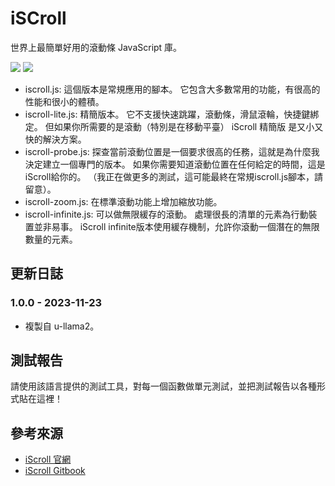 # iSCroll
世界上最簡單好用的滾動條 JavaScript 庫。

<img src="https://img.shields.io/static/v1?label=build&message=pass&color=brightgreen"/>
<img src="https://img.shields.io/static/v1?label=updated&message=2023/11/23&color=blue"/>

- iscroll.js: 這個版本是常規應用的腳本。 它包含大多數常用的功能，有很高的性能和很小的體積。
- iscroll-lite.js: 精簡版本。 它不支援快速跳躍，滾動條，滑鼠滾輪，快捷鍵綁定。 但如果你所需要的是滾動（特別是在移動平臺） iScroll 精簡版 是又小又快的解決方案。
- iscroll-probe.js: 探查當前滾動位置是一個要求很高的任務，這就是為什麼我決定建立一個專門的版本。 如果你需要知道滾動位置在任何給定的時間，這是iScroll給你的。 （我正在做更多的測試，這可能最終在常規iscroll.js腳本，請留意）。
- iscroll-zoom.js: 在標準滾動功能上增加縮放功能。
- iscroll-infinite.js: 可以做無限緩存的滾動。 處理很長的清單的元素為行動裝置並非易事。 iScroll infinite版本使用緩存機制，允許你滾動一個潛在的無限數量的元素。

## 更新日誌
### 1.0.0 - 2023-11-23
- 複製自 u-llama2。

## 測試報告
請使用該語言提供的測試工具，對每一個函數做單元測試，並把測試報告以各種形式貼在這裡！

## 參考來源
- [iScroll 官網](https://iscrolljs.com/who-will-use-iscroll/)
- [iScroll Gitbook](https://iiunknown.gitbooks.io/iscroll-5-api-cn/content/init.html)